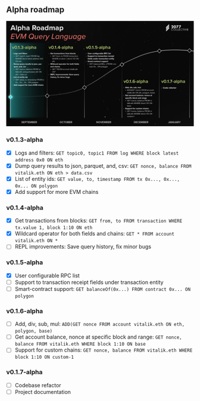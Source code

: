 ## Alpha roadmap
![roadmap image](./roadmap.png)


### v0.1.3-alpha
- [x] Logs and filters:
 `GET topic0, topic1 FROM log WHERE block latest address 0x0 ON eth`
- [x] Dump query results to json, parquet, and, csv:
 `GET nonce, balance FROM vitalik.eth ON eth > data.csv`
- [x] List of entity ids:
 `GET value, to, timestamp FROM tx 0x..., 0x..., 0x... ON polygon`
- [x] Add support for more EVM chains

### v0.1.4-alpha
- [x] Get transactions from blocks:
`GET from, to FROM transaction WHERE tx.value 1, block 1:10 ON eth`
- [x] Wildcard operator for both fields and chains:
 `GET * FROM account vitalik.eth ON *`
- [ ] REPL improvements: Save query history, fix minor bugs

### v0.1.5-alpha
- [x] User configurable RPC list
- [ ] Support to transaction receipt fields under transaction entity
- [ ] Smart-contract support:
 `GET balanceOf(0x...) FROM contract 0x... ON polygon`

### v0.1.6-alpha
- [ ] Add, div, sub, mul:
`ADD(GET nonce FROM account vitalik.eth ON eth, polygon, base)`
- [ ] Get account balance, nonce at specific block and range:
 `GET nonce, balance FROM vitalik.eth WHERE block 1:10 ON base`
- [ ] Support for custom chains:
 `GET nonce, balance FROM vitalik.eth WHERE block 1:10 ON custom-1`

### v0.1.7-alpha
- [ ] Codebase refactor
- [ ] Project documentation
